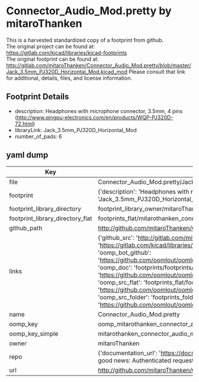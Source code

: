 # Connector_Audio_Mod.pretty by mitaroThanken  
This is a harvested standardized copy of a footprint from github.  
The original project can be found at:  
https://gitlab.com/kicad/libraries/kicad-footprints  
The original footprint can be found at:
http://gitlab.com/mitaroThanken/Connector_Audio_Mod.pretty/blob/master/Jack_3.5mm_PJ320D_Horizontal_Mod.kicad_mod
Please consult that link for additional, details, files, and license information.  
## Footprint Details
* description: Headphones with microphone connector, 3.5mm, 4 pins (http://www.qingpu-electronics.com/en/products/WQP-PJ320D-72.html)  
* libraryLink: Jack_3.5mm_PJ320D_Horizontal_Mod  
* number_of_pads: 6  
## yaml dump  
| Key | Value |  
| --- | --- |  
| file | Connector_Audio_Mod.pretty/Jack_3.5mm_PJ320D_Horizontal_Mod.kicad_mod |  
| footprint | {'description': 'Headphones with microphone connector, 3.5mm, 4 pins (http://www.qingpu-electronics.com/en/products/WQP-PJ320D-72.html)', 'libraryLink': 'Jack_3.5mm_PJ320D_Horizontal_Mod', 'number_of_pads': 6} |  
| footprint_library_directory | footprint_library_owner/mitaroThanken_Connector_Audio_Mod.pretty |  
| footprint_library_directory_flat | footprints_flat/mitarothanken_connector_audio_mod_jack_3_5mm_pj320d_horizontal_mod/working |  
| github_path | http://github.com/mitaroThanken/Connector_Audio_Mod.pretty/blob/master/Jack_3.5mm_PJ320D_Horizontal_Mod.kicad_mod |  
| links | {'github_src': 'http://gitlab.com/mitaroThanken/Connector_Audio_Mod.pretty/blob/master/Jack_3.5mm_PJ320D_Horizontal_Mod.kicad_mod', 'github_src_repo': 'https://gitlab.com/kicad/libraries/kicad-footprints', 'oomp_bot': 'footprints/mitarothanken_connector_audio_mod_jack_3_5mm_pj320d_horizontal_mod/working', 'oomp_bot_github': 'https://github.com/oomlout/oomlout_oomp_footprint_bot/tree/main/footprints/mitarothanken_connector_audio_mod_jack_3_5mm_pj320d_horizontal_mod/working', 'oomp_doc': 'footprints/footprints/mitaroThanken/Connector_Audio_Mod/Jack_3.5mm_PJ320D_Horizontal_Mod/working/', 'oomp_doc_github': 'https://github.com/oomlout/oomlout_oomp_footprint_doc/tree/main/footprints/footprints/mitaroThanken/Connector_Audio_Mod/Jack_3.5mm_PJ320D_Horizontal_Mod/working', 'oomp_src_flat': 'footprints_flat/footprints_flat/mitarothanken_connector_audio_mod_jack_3_5mm_pj320d_horizontal_mod/working', 'oomp_src_flat_github': 'https://github.com/oomlout/oomlout_oomp_footprint_src/tree/main/footprints_flat/mitarothanken_connector_audio_mod_jack_3_5mm_pj320d_horizontal_mod/working', 'oomp_src_folder': 'footprints_folder/footprints_folder/mitaroThanken/Connector_Audio_Mod/Jack_3.5mm_PJ320D_Horizontal_Mod/working', 'oomp_src_folder_github': 'https://github.com/oomlout/oomlout_oomp_footprint_src/tree/main/footprints_folder/mitaroThanken/Connector_Audio_Mod/Jack_3.5mm_PJ320D_Horizontal_Mod/working'} |  
| name | Connector_Audio_Mod.pretty |  
| oomp_key | oomp_mitarothanken_connector_audio_mod_jack_3_5mm_pj320d_horizontal_mod |  
| oomp_key_simple | mitarothanken_connector_audio_mod_jack_3_5mm_pj320d_horizontal_mod |  
| owner | mitaroThanken |  
| repo | {'documentation_url': 'https://docs.github.com/rest/overview/resources-in-the-rest-api#rate-limiting', 'message': "API rate limit exceeded for 84.66.173.59. (But here's the good news: Authenticated requests get a higher rate limit. Check out the documentation for more details.)"} |  
| url | http://github.com/mitaroThanken/Connector_Audio_Mod.pretty |  

